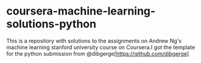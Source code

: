# coursera-machine-learning-solutions-python
This is a repository with solutions to the assignments on Andrew Ng's machine learning stanford university course on Coursera.I got the template for the python submission from   @dibgerge[https://github.com/dibgerge]
